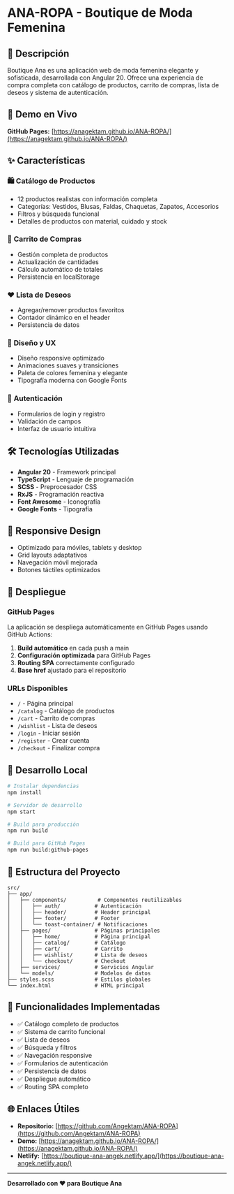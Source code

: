 # ANA-ROPA - Boutique de Moda Femenina

## 🌟 Descripción
Boutique Ana es una aplicación web de moda femenina elegante y sofisticada, desarrollada con Angular 20. Ofrece una experiencia de compra completa con catálogo de productos, carrito de compras, lista de deseos y sistema de autenticación.

## 🚀 Demo en Vivo
**GitHub Pages:** [https://anagektam.github.io/ANA-ROPA/](https://anagektam.github.io/ANA-ROPA/)

## ✨ Características

### 🛍️ **Catálogo de Productos**
- 12 productos realistas con información completa
- Categorías: Vestidos, Blusas, Faldas, Chaquetas, Zapatos, Accesorios
- Filtros y búsqueda funcional
- Detalles de productos con material, cuidado y stock

### 🛒 **Carrito de Compras**
- Gestión completa de productos
- Actualización de cantidades
- Cálculo automático de totales
- Persistencia en localStorage

### ❤️ **Lista de Deseos**
- Agregar/remover productos favoritos
- Contador dinámico en el header
- Persistencia de datos

### 🎨 **Diseño y UX**
- Diseño responsive optimizado
- Animaciones suaves y transiciones
- Paleta de colores femenina y elegante
- Tipografía moderna con Google Fonts

### 🔐 **Autenticación**
- Formularios de login y registro
- Validación de campos
- Interfaz de usuario intuitiva

## 🛠️ **Tecnologías Utilizadas**

- **Angular 20** - Framework principal
- **TypeScript** - Lenguaje de programación
- **SCSS** - Preprocesador CSS
- **RxJS** - Programación reactiva
- **Font Awesome** - Iconografía
- **Google Fonts** - Tipografía

## 📱 **Responsive Design**
- Optimizado para móviles, tablets y desktop
- Grid layouts adaptativos
- Navegación móvil mejorada
- Botones táctiles optimizados

## 🚀 **Despliegue**

### GitHub Pages
La aplicación se despliega automáticamente en GitHub Pages usando GitHub Actions:

1. **Build automático** en cada push a main
2. **Configuración optimizada** para GitHub Pages
3. **Routing SPA** correctamente configurado
4. **Base href** ajustado para el repositorio

### URLs Disponibles
- `/` - Página principal
- `/catalog` - Catálogo de productos
- `/cart` - Carrito de compras
- `/wishlist` - Lista de deseos
- `/login` - Iniciar sesión
- `/register` - Crear cuenta
- `/checkout` - Finalizar compra

## 🔧 **Desarrollo Local**

```bash
# Instalar dependencias
npm install

# Servidor de desarrollo
npm start

# Build para producción
npm run build

# Build para GitHub Pages
npm run build:github-pages
```

## 📁 **Estructura del Proyecto**

```
src/
├── app/
│   ├── components/          # Componentes reutilizables
│   │   ├── auth/           # Autenticación
│   │   ├── header/         # Header principal
│   │   ├── footer/         # Footer
│   │   └── toast-container/ # Notificaciones
│   ├── pages/              # Páginas principales
│   │   ├── home/           # Página principal
│   │   ├── catalog/        # Catálogo
│   │   ├── cart/           # Carrito
│   │   ├── wishlist/       # Lista de deseos
│   │   └── checkout/       # Checkout
│   ├── services/           # Servicios Angular
│   └── models/             # Modelos de datos
├── styles.scss             # Estilos globales
└── index.html              # HTML principal
```

## 🎯 **Funcionalidades Implementadas**

- ✅ Catálogo completo de productos
- ✅ Sistema de carrito funcional
- ✅ Lista de deseos
- ✅ Búsqueda y filtros
- ✅ Navegación responsive
- ✅ Formularios de autenticación
- ✅ Persistencia de datos
- ✅ Despliegue automático
- ✅ Routing SPA completo

## 🌐 **Enlaces Útiles**

- **Repositorio:** [https://github.com/Angektam/ANA-ROPA](https://github.com/Angektam/ANA-ROPA)
- **Demo:** [https://anagektam.github.io/ANA-ROPA/](https://anagektam.github.io/ANA-ROPA/)
- **Netlify:** [https://boutique-ana-angek.netlify.app/](https://boutique-ana-angek.netlify.app/)

---

**Desarrollado con ❤️ para Boutique Ana**
